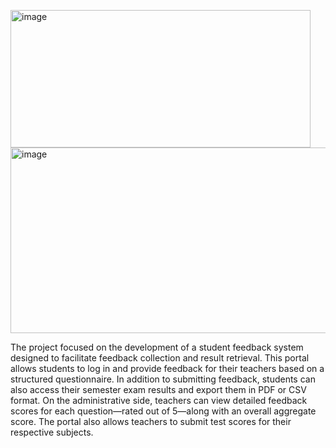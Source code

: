 
<img width="480" height="220" alt="image" src="https://github.com/user-attachments/assets/47043d5a-ca99-40dc-8852-99f48ff563ba" /> <img width="676" height="297" alt="image" src="https://github.com/user-attachments/assets/440e7db5-a162-4bf6-8af5-8008e712c5a7" />





The project focused on the development of a student feedback system designed to facilitate feedback collection and result retrieval. This portal allows students to log in and provide feedback for their teachers based on a structured questionnaire. In addition to submitting feedback, students can also access their semester exam results and export them in PDF or CSV format. On the administrative side, teachers can view detailed feedback scores for each question—rated out of 5—along with an overall aggregate score. The portal also allows teachers to submit test scores for their respective subjects.
